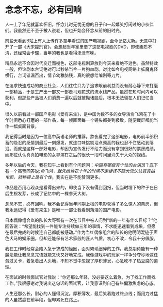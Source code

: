 # 念念不忘，必有回响

人一上了年纪就喜欢怀旧，怀念儿时无忧无虑的日子和一起嬉笑打闹过的小伙伴们。我虽然还不至于被人说老，但也开始会怀念从前的旧时光。

前些天看到B站上有人上传许多童年看过的国产电视剧，至今记忆尤新。无意中打开了一部《大宋提刑官》，会想起当年家里借了这部电视剧的DVD，即使画质不清，还经常会卡碟，当年的我也是看得津津有味。

精品永远不会因时代变迁而褪色，这部电视剧算放到今天来看绝不逊色。虽然特效一般，但论剧本台词绝对可以秒杀当今一片狗血剧。对比如今电视网络上妖魔鬼怪横行，台词错漏百出，情节幼稚脑残，真的很想给编剧寄刀片。

在追求快速成功的商业社会，人们往往只为了追求眼前利益而没有耐心静下来打磨一部精品，于是生产出一部又一部走马观花式的流水线产品。虽然在短时间内可以获利，但那些产品被人们消费一遍以后就被抛诸脑后，根本无法留在人们记忆当中。

很久以前看过一部国产电影《爱有来生》，是中国为数不多的女导演俞飞鸿花了十年时间悉心打磨的一部作品，每一帧画面每一个镜头都美到极致，随便截屏都能当作一幅桌面背景。

我记得当时是因为一位高中英语老师的推荐，熬夜看完了这部电影，电影前半部积蓄的隐忍的感情到最后一刻爆发，就连口味挑剔泪点颇高的我也忍不住感动到落泪。而就是这样一部好电影，却因为宣传发行不给力而没有拿到很好的票房成绩，而那位认认真真拍电影的女导演在之后的很长一段时间里消失于大众的视线。

多年以后的今天，我在知乎上看到有个问题问：_中国有哪些有个性的女演员_？底下有一个高票回答说:_俞飞鸿，就凭她肯花十年的时间不走捷径不随大流认认真真拍电影，就称得上是有个性_。我实在是不能赞同更多。

作品是否用心观众是看得出来的，即使当下没有得到回报，但当时埋下的种子在日后生根发芽，长成了记忆中的一棵参天大树。

念念不忘，必有回响。我不会记得当年同期上档的电影获得了多么惊人的票房，但我永远记得《爱有来生》是唯一一部让我看到落泪的国产电影。

日本偶像组合岚的队长大野智有一次在节目中被人问到“新的一年有什么目标？”他回答说：“希望能找到一件能专注持续做三年的事情，不求能迅速看到成果，但愿在最后完成的时候连自己都能被感动。”作为当红偶像组合的队长的他明明混迹于声色犬马的娱乐圈，但却还能保有艺术家般的匠人气质。初心不改，令我十分佩服。

我在工作时经常会陷入急于求成的怪圈，面对繁琐细碎的工作，我总期待能有一种魔法能让我念念咒语就能又快又好地完成。我像游戏中的玩家一样争分夺秒地做任务过关卡，着急着出人头地，不知不觉中忽视了厚积薄发，心急吃不了热豆腐的道理。

在面试的时候面试官对我说：“你还那么年轻，没必要这么着急，为了找工作而找工作。”我很感谢对我说出这句话的面试官，让我意识到自己有些偏激焦虑的心态。

人生还那么长，耐心的人懂得沉淀，厚积薄发，最后笑着跑过终点线；而用力过猛的人虽然赢在前半段，但却累死在路上。

